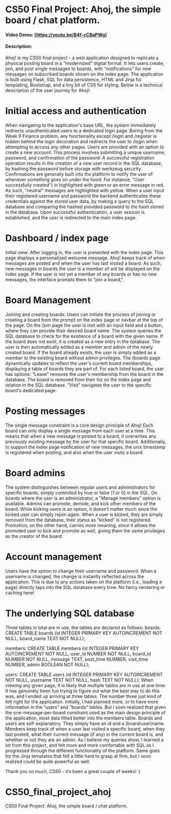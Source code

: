 # CS50 Final Project: Ahoj, the simple board / chat platform.
#### Video Demo:  [https://youtu.be/B4f-cCBaPWg]
#### Description:
Ahoj! is my CS50 final project - a web application designed to replicate a physical posting board in a “modernized” digital format. It lets users create, join, and post single messages to boards, with “notifications” for new messages on subscribed boards shown on the index page. The application is built using Flask, SQL for data persistence, HTML and Jinja for templating, Bootstrap, and a tiny bit of CSS for styling.
Below is a technical description of the user journey for Ahoj!:
# Initial access and authentication
When navigating to the application's base URL, the system immediately redirects unauthenticated users to a dedicated login page. Boring from the Week 9 Finance problem, any functionality except /login and /register is hidden behind the login decoration and redirects the user to /login when attempting to access any other pages.
Users are provided with an option to create a new account. This process involves submitting a unique username, password, and confirmation of the password.
A successful registration operation results in the creation of a new user record in the SQL database, by hashing the password before storage with werkzeug.security.
Confirmations are generally built into the platform to notify the user of whenever something goes on under the hood. For instance, "User successfully created") in highlighted with green or an error message in red. As such, “neutral” messages are highlighted with yellow.
When a user input their registered username and password the backend authenticates these credentials against the stored user data, by making a query to the SQL database and comparing the hashed provided password to the hash stored in the database.
Upon successful authentication, a user session is established, and the user is redirected to the main index page.
# Dashboard / index page
Initial view: After logging in, the user is presented with the index page. This page displays a personalized welcome message.
Ahoj! keeps track of when messages are posted and when the user has last visited a board. As such, new messages in boards the user is a member of will be displayed on the index page. If the user is not yet a member of any boards or has no new messages, the interface prompts them to "join a board,".
# Board Management
Joining and creating boards:
Users can initiate the process of joining or creating a board from the prompt on the index page or navbar at the top of the page. On the /join page the user is met with an input field and a button, where they can provide their desired board name.
The system queries the SQL database to check for the existence of a board with the given name. If the board does not exist, it is created as a new entry in the database. The user is then automatically added as a member and admin of the newly created board.
If the board already exists, the user is simply added as a member to the existing board without admin privileges.
The /boards page dynamically updates to reflect the user's current board memberships, displaying a table of boards they are part of.
For each listed board, the user has options: “Leave” removes the user's membership from the board in the database. The board is removed from their list on the index page and relation in the SQL database. “Visit” navigates the user to the specific board's dedicated page.
# Posting messages
The single message constraint is a core design principle of Ahoj! Each board can only display a single message from each user at a time. This means that when a new message is posted to a board, it overwrites any previously existing message by the user for that specific board. Additionally, to support the index page notification of new messages, the unix timestamp is registered when posting, and also when the user visits a board.
# Board admins
The system distinguishes between regular users and administrators for specific boards, simply controlled by true or false (1 or 0) in the SQL.
On boards where the user is an administrator, a "Manage members" option is available. Admins can promote, demote, and kick other members of the board.
While kicking users is an option, it doesn’t matter much since the kicked user can simply rejoin again. When a user is kicked, they are simply removed from the database, their status as “kicked” is not registered.
Promotion, on the other hand, carries more meaning, since it allows the promoted user to kick and promote as well, giving them the same privileges as the creator of the board.
# Account management
Users have the option to change their username and password.
When a username is changed, the change is instantly reflected across the application. This is due to any actions taken on the platform (i.e., loading a page) directly taps into the SQL database every time. No fancy rendering or caching here!

# The underlying SQL database
Three tables in total are in use, the tables are declared as follows:
boards:
CREATE TABLE boards (id INTEGER PRIMARY KEY AUTOINCREMENT NOT NULL, board_name TEXT NOT NULL);

members:
CREATE TABLE members (id INTEGER PRIMARY KEY AUTOINCREMENT NOT NULL, user_id NUMBER NOT NULL, board_id NUMBER NOT NULL, message TEXT, post_time NUMBER, visit_time NUMBER, admin BOOLEAN NOT NULL);

users:
CREATE TABLE users (id INTEGER PRIMARY KEY AUTOINCREMENT NOT NULL, username TEXT NOT NULL, hash TEXT NOT NULL);
When viewing any given page, it is likely that multiple tables are in use at one time. It has genuinely been fun trying to figure out what the best way to do this was, and I ended up arriving at three tables.
The number three just kind of felt right for the application. Initially, I had planned more, or to have more information in the “users” and “boards” tables. But I soon realized that given the one-message-per-board constraint used as the main design principle of the application, most data fitted better into the members table.
Boards and users are self-explanatory. They simply have an id and a (board/user)name.
Members keep track of when a user last visited a specific board, when they last posted, what their current message (if any) in the current board is, and whether or not they are an admin.
As I believe my queries show, I learned a lot from this project, and felt more and more comfortable with SQL as I progressed through the different functionality of the platform. Same goes for the Jinja templates that felt a little hard to grasp at firm, but I soon realized could be quite powerful as well.

Thank you so much, CS50 - it’s been a great couple of weeks! :)

# CS50_final_project_ahoj
CS50 Final Project: Ahoj, the simple board / chat platform.
